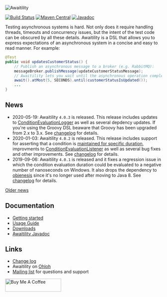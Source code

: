 ![Awaitility](resources/Awaitility_logo_red_small.png) 

[![Build Status](https://travis-ci.org/awaitility/awaitility.svg)](https://travis-ci.org/awaitility/awaitility)
[![Maven Central](https://maven-badges.herokuapp.com/maven-central/org.awaitility/awaitility/badge.svg)](https://search.maven.org/#search%7Cgav%7C1%7Cg%3A"org.awaitility"%20AND%20a%3A"awaitility")
[![Javadoc](https://javadoc-badge.appspot.com/org.awaitility/awaitility.svg)](http://www.javadoc.io/doc/org.awaitility/awaitility)

Testing asynchronous systems is hard. Not only does it require handling threads, timeouts and concurrency issues, but the intent of the test code can be obscured by all these details. Awaitility is a DSL that allows you to express expectations of an asynchronous system in a concise and easy to read manner. For example:

```java
@Test
public void updatesCustomerStatus() {
    // Publish an asynchronous message to a broker (e.g. RabbitMQ):
    messageBroker.publishMessage(updateCustomerStatusMessage);
    // Awaitility lets you wait until the asynchronous operation completes:
    await().atMost(5, SECONDS).until(customerStatusIsUpdated());
    ...
}
```

## News
* 2020-05-19: Awaitility `4.0.3` is released. This release includes updates to [ConditionEvaluationLogger](https://github.com/awaitility/awaitility/wiki/Usage#condition-evaluation-listener) as well as several depdency updates.
If you're using the Groovy DSL beaware that Groovy has been upgraded from 2.x to 3.x. See [changelog](https://raw.githubusercontent.com/awaitility/awaitility/master/changelog.txt) for details.
* 2020-01-03: Awaitility `4.0.2` is released. This release includes support for asserting that a condition is [maintained for specific duration](https://github.com/awaitility/awaitility/wiki/Usage#assert-that-a-value-is-maintained), improvments to [ConditionEvaluationListener](https://github.com/awaitility/awaitility/wiki/Usage#condition-evaluation-listener) as well as several bug fixes and other improvements. See [changelog](https://raw.githubusercontent.com/awaitility/awaitility/master/changelog.txt) for details.
* 2019-09-06: Awaitility `4.0.1` is released and it fixes a regression issue in which the condition evaluation duration could be evaluated to a negative number of nanoseconds on Windows. It also drops the dependency to [objenesis](http://objenesis.org/) since it's no longer used after moving to Java 8. See [changelog](https://raw.githubusercontent.com/awaitility/awaitility/master/changelog.txt) for details.

[Older news](https://github.com/awaitility/awaitility/wiki/OldNews)

## Documentation

* [Getting started](https://github.com/awaitility/awaitility/wiki/Getting_started)
* [Usage Guide](https://github.com/awaitility/awaitility/wiki/Usage)
* [Downloads](https://github.com/awaitility/awaitility/wiki/Downloads)
* [Awaitility Javadoc](http://www.javadoc.io/doc/org.awaitility/awaitility/4.0.2)

## Links
* [Change log](https://github.com/awaitility/awaitility/raw/master/changelog.txt)
* Awaitility on [Ohloh](https://www.ohloh.net/p/awaitility)
* [Mailing list](http://groups.google.com/group/awaitility) for questions and support

<a href="https://www.buymeacoffee.com/johanhaleby" target="_blank"><img src="https://cdn.buymeacoffee.com/buttons/arial-blue.png" alt="Buy Me A Coffee" style="height: 42px !important;width: 180px !important;" height="42px" width="180px"></a>
